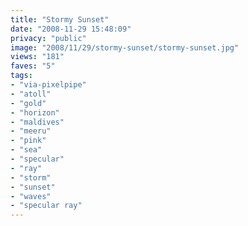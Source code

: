 ```yaml
---
title: "Stormy Sunset"
date: "2008-11-29 15:48:09"
privacy: "public"
image: "2008/11/29/stormy-sunset/stormy-sunset.jpg"
views: "181"
faves: "5"
tags:
- "via-pixelpipe"
- "atoll"
- "gold"
- "horizon"
- "maldives"
- "meeru"
- "pink"
- "sea"
- "specular"
- "ray"
- "storm"
- "sunset"
- "waves"
- "specular ray"
---
```

<a href="/photos/2008/11/30/stormy-sunset"></a>
